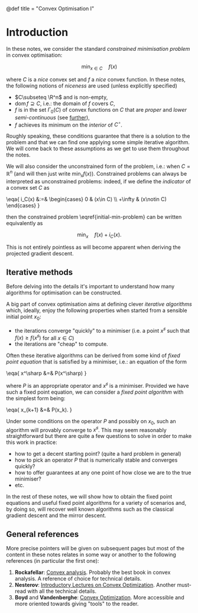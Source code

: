 @def title = "Convex Optimisation I"

<!--
TODO:

* add link to gradient descent (last paragraph before references)
* add link to mirror descent (same place)
-->

# Introduction

In these notes, we consider the standard *constrained minimisation problem* in convex optimisation:

$$
	\min_{x\in C}\quad f(x) \label{initial-min-problem}
$$

where $C$ is a *nice* convex set and $f$ a *nice* convex function. In these notes, the following notions of *niceness* are used (unless explicitly specified)

* $C\subseteq \R^n$ and is non-empty,
* $\mathrm{dom}\, f \supseteq C$, i.e.: the domain of $f$ covers $C$,
* $f$ is in the set $\Gamma_0(C)$ of convex functions on $C$ that are *proper* and *lower semi-continuous* (see [further](/pub/csml/cvxopt/ca_1.html)),
* $f$ achieves its minimum on the *interior* of $C^\circ$.

Roughly speaking, these conditions guarantee that there is a solution to the problem and that we can find one applying some simple iterative algorithm.
We will come back to these assumptions as we get to use them throughout the notes.

We will also consider the unconstrained form of the problem, i.e.: when $C=\mathbb R^n$ (and will then just write $\min_x f(x)$).
Constrained problems can always be interpreted as unconstrained problems: indeed, if we define the *indicator* of a convex set $C$ as

\eqa{
	i_C(x) &:=& \begin{cases} 0 & (x\in C) \\\\ +\infty & (x\notin C) \end{cases}
}

then the constrained problem \eqref{initial-min-problem} can be written equivalently as

$$
	\min_x \quad f(x)+i_C(x).
$$

This is not entirely pointless as will become apparent when deriving the projected gradient descent.

## Iterative methods

Before delving into the details it's important to understand how many algorithms for optimisation can be constructed.

A big part of convex optimisation aims at defining clever *iterative algorithms* which, ideally, enjoy the following properties when started from a sensible initial point $x_0$:

* the iterations converge "quickly" to a minimiser (i.e. a point $x^\sharp$ such that $f(x)\ge f(x^\sharp)$ for all $x\in C$)
* the iterations are "cheap" to compute.

Often these iterative algorithms can be derived from some kind of *fixed point equation* that is satisfied by a minimiser, i.e.: an equation of the form

\eqa{
	x^\sharp &=& P(x^\sharp)
}

where $P$ is an appropriate operator and $x^\sharp$ is a minimiser.
Provided we have such a fixed point equation, we can consider a *fixed point algorithm* with the simplest form being:

\eqa{
	x_{k+1} &=& P(x_k).
}

Under some conditions on the operator $P$ and possibly on $x_0$, such an  algorithm will provably converge to $x^\sharp$.
This may seem reasonably straightforward but there are quite a few questions to solve in order to make this work in practice:

* how to get a decent starting point? (quite a hard problem in general)
* how to pick an operator $P$ that is numerically stable and converges quickly?
* how to offer guarantees at any one point of how close we are to the true minimiser?
* etc.

In the rest of these notes, we will show how to obtain the fixed point equations and useful fixed point algorithms for a variety of scenarios and, by doing so, will recover well known algorithms such as the classical gradient descent and the mirror descent.

## General references

More precise pointers will be given on subsequent pages but most of the content in these notes relates in some way or another to the following references (in particular the first one):

1. **Rockafellar**: [Convex analysis](http://press.princeton.edu/titles/1815.html). Probably the best book in convex analysis. A reference of choice for technical details.
2. **Nesterov**: [Introductory Lectures on Convex Optimization](https://www.springer.com/us/book/9781402075537). Another must-read with all the technical details.
3. **Boyd** and **Vandenberghe**: [Convex Optimization](https://stanford.edu/~boyd/cvxbook/). More accessible and more oriented towards giving "tools" to the reader.

